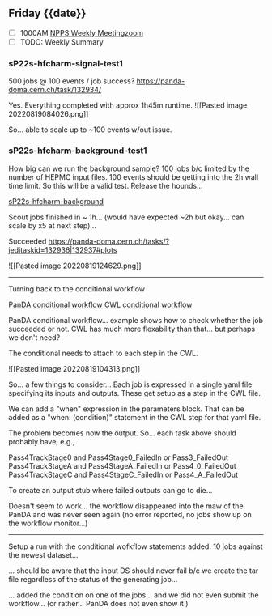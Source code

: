 ## Friday {{date}}

- [ ] 1000AM [NPPS Weekly Meeting](https://docs.google.com/document/d/1YfTyXPeXNQU4XUB28bvHJolgyBIJ2bfrd0u9Gd3WD70/edit)[zoom](https://bnl.zoomgov.com/j/16157150845?pwd=NXNqTi9ZWEFBKzYwRXQ5U3NXU1dBZz09)
- [ ] TODO: Weekly Summary

### sP22s-hfcharm-signal-test1

500 jobs @ 100 events / job success?
https://panda-doma.cern.ch/task/132934/


Yes.  Everything completed with approx 1h45m runtime.
![[Pasted image 20220819084026.png]]

So... able to scale up to ~100 events w/out issue.  

### sP22s-hfcharm-background-test1

How big can we run the background sample? 100 jobs b/c limited by the number of HEPMC input files.  100 events should be getting into the 2h wall time limit.  So this will be a valid test.  Release the hounds...

[sP22s-hfcharm-background](https://panda-doma.cern.ch/tasks/?taskname=user.jwebb2.sP22s-hfcharm-background-test1_*)

Scout jobs finished in ~ 1h... (would have expected ~2h but okay... can scale by x5 at next step)...

Succeeded
https://panda-doma.cern.ch/tasks/?jeditaskid=132936|132937#plots

![[Pasted image 20220819124629.png]]

------------------------

Turning back to the conditional workflow 

[PanDA conditional workflow](https://panda-wms.readthedocs.io/en/latest/client/pchain.html#conditional-workflow)
[CWL conditional workflow](https://www.commonwl.org/user_guide/24_conditional-workflow/index.html)

PanDA conditional workflow... example shows how to check whether the job succeeded or not.   CWL has much more flexability than that... but perhaps we don't need?

The conditional needs to attach to each step in the CWL.  

![[Pasted image 20220819104313.png]]

So... a few things to consider...  Each job is expressed in a single yaml file specifying its inputs and outputs.  These get setup as a step in the CWL file.  

We can add a "when" expression in the parameters block.  That can be added as a "when: (condition)" statement in the CWL step for that yaml file.

The problem becomes now the output.  So... each task above should probably have, e.g., 

Pass4TrackStage0 and Pass4Stage0_FailedIn or Pass3_FailedOut
Pass4TrackStageA and Pass4StageA_FailedIn or Pass4_0_FailedOut
Pass4TrackStageC and Pass4StageC_FailedIn or Pass4_A_FailedOut

To create an output stub where failed outputs can go to die...

Doesn't seem to work... the workflow disappeared into the maw of the PanDA and was never seen again (no error reported, no jobs show up on the workflow monitor...)

--------------------------------

Setup a run with the conditional wofkflow statements added.  10 jobs against the newest dataset...

... should be aware that the input DS should never fail b/c we create the tar file regardless of the status of the generating job...

... added the condition on one of the jobs... and we did not even submit the workflow... (or rather... PanDA does not even show it )

